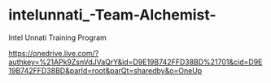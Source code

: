 # intelunnati_-Team-Alchemist-
Intel Unnati Training Program 

https://onedrive.live.com/?authkey=%21APk9ZsnVdJVaQrY&id=D9E19B742FFD38BD%21701&cid=D9E19B742FFD38BD&parId=root&parQt=sharedby&o=OneUp
